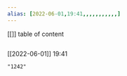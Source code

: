 ```yaml
---
alias: [2022-06-01,19:41,,,,,,,,,,,]
---
```

[[]]
table of content
```toc
```

[[2022-06-01]] 19:41

```query
"1242"
```
